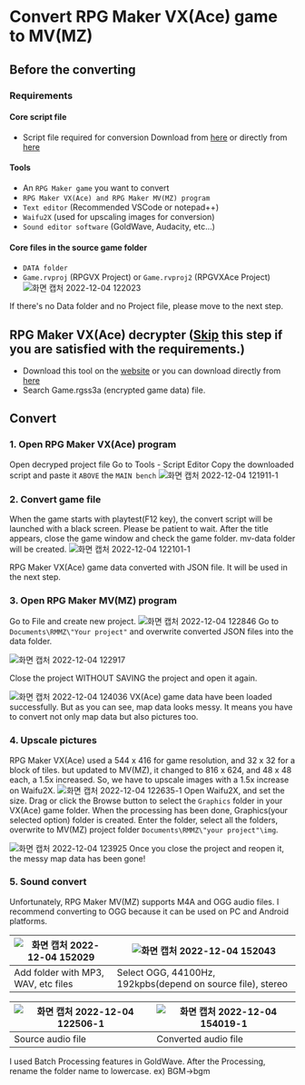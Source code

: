 # Convert RPG Maker VX(Ace) game to MV(MZ)

## Before the converting
### Requirements
#### Core script file
- Script file required for conversion
Download from [here](https://forums.rpgmakerweb.com/index.php?threads/vx-ace-to-mv-converter.45296) or directly from [here](https://pastebin.com/dl/MBxUzQwP)
#### Tools
- An `RPG Maker game` you want to convert
- `RPG Maker VX(Ace) and RPG Maker MV(MZ) program`
- `Text editor` (Recommended VSCode or notepad++)
- `Waifu2X` (used for upscaling images for conversion)
- `Sound editor software` (GoldWave, Audacity, etc...)
#### Core files in the source game folder
- `DATA folder`
- `Game.rvproj` (RPGVX Project) or `Game.rvproj2` (RPGVXAce Project)
![화면 캡처 2022-12-04 122023](https://user-images.githubusercontent.com/65770938/205474301-9c0bc625-6027-450a-9c44-fd8157bd2708.png)

If there's no Data folder and no Project file, please move to the next step.

## RPG Maker VX(Ace) decrypter ([Skip](https://github.com/Udtshi/RPG-Maker-converter/blob/main/README.md#convert) this step if you are satisfied with the requirements.)
- Download this tool on the [website](http://rpgcrisis.net/forums/files/file/65-rgssad-rgss2a-rgss3a-decrypter/) or you can download directly from [here](https://github.com/Udtshi/RPG-Maker-converter/releases)
- Search Game.rgss3a (encrypted game data) file.

## Convert
### 1. Open RPG Maker VX(Ace) program
  Open decryped project file
  Go to Tools - Script Editor
  Copy the downloaded script and paste it `ABOVE` the `MAIN bench`
![화면 캡처 2022-12-04 121911-1](https://user-images.githubusercontent.com/65770938/205475688-4c51743a-8528-41c1-a4a3-c846f7b3aa6b.png)


### 2. Convert game file
  When the game starts with playtest(F12 key), the convert script will be launched with a black screen. Please be patient to wait.
  After the title appears, close the game window and check the game folder. mv-data folder will be created.
![화면 캡처 2022-12-04 122101-1](https://user-images.githubusercontent.com/65770938/205475945-0da81c94-5842-4cd4-a929-87223633efb9.png)

RPG Maker VX(Ace) game data converted with JSON file. It will be used in the next step.


### 3. Open RPG Maker MV(MZ) program
  Go to File and create new project.
![화면 캡처 2022-12-04 122846](https://user-images.githubusercontent.com/65770938/205476114-e0b31a5b-e419-4be5-9aa1-7f5e8c3bc4bf.png)
  Go to `Documents\RMMZ\"Your project"` and overwrite converted JSON files into the data folder.

![화면 캡처 2022-12-04 122917](https://user-images.githubusercontent.com/65770938/205476123-69f7fdf2-b801-485b-80eb-995a1015db05.png)

Close the project WITHOUT SAVING the project and open it again.

![화면 캡처 2022-12-04 124036](https://user-images.githubusercontent.com/65770938/205476265-e0896d59-5985-42c2-a6e1-b9c412cfcec5.png)
  VX(Ace) game data have been loaded successfully.
  But as you can see, map data looks messy. It means you have to convert not only map data but also pictures too.


### 4. Upscale pictures 
  RPG Maker VX(Ace) used a 544 x 416 for game resolution, and 32 x 32 for a block of tiles. but updated to MV(MZ), it changed to 816 x 624, and 48 x 48 each, a 1.5x increased.
  So, we have to upscale images with a 1.5x increase on Waifu2X.
![화면 캡처 2022-12-04 122635-1](https://user-images.githubusercontent.com/65770938/205476946-5657b133-e486-4297-a732-3403a0b68bb6.png)
  Open Waifu2X, and set the size. Drag or click the Browse button to select the `Graphics` folder in your VX(Ace) game folder.
  When the processing has been done, Graphics(your selected option) folder is created. Enter the folder, select all the folders, overwrite to MV(MZ) project folder `Documents\RMMZ\"your project"\img`.
  
![화면 캡처 2022-12-04 123925](https://user-images.githubusercontent.com/65770938/205477127-e2eee6bb-38de-44ec-a8ae-ef3109724a6b.png)
Once you close the project and reopen it, the messy map data has been gone!


### 5. Sound convert
  Unfortunately, RPG Maker MV(MZ) supports M4A and OGG audio files. I recommend converting to OGG because it can be used on PC and Android platforms.

![화면 캡처 2022-12-04 152029](https://user-images.githubusercontent.com/65770938/205477443-52d3d534-4b66-4eb5-a3e9-81049fc8ce0b.png) |![화면 캡처 2022-12-04 152043](https://user-images.githubusercontent.com/65770938/205477441-2eb51689-7710-4916-8091-b37517c2d97a.png)
-- | -- |
Add folder with MP3, WAV, etc files | Select OGG, 44100Hz, 192kpbs(depend on source file), stereo

![화면 캡처 2022-12-04 122506-1](https://user-images.githubusercontent.com/65770938/205477329-9a73c069-25d0-437a-986e-44c0d0421ec8.png) |![화면 캡처 2022-12-04 154019-1](https://user-images.githubusercontent.com/65770938/205478139-365acaf8-0a8b-4744-8629-f72fac1b3eff.png)
-- | -- |
Source audio file | Converted audio file

I used Batch Processing features in GoldWave. After the Processing, rename the folder name to lowercase. ex) BGM->bgm

